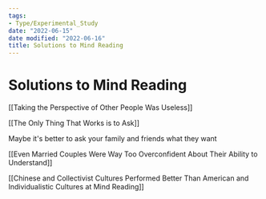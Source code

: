 ```yaml
---
tags:
- Type/Experimental_Study
date: "2022-06-15"
date modified: "2022-06-16"
title: Solutions to Mind Reading
---
```


# Solutions to Mind Reading
[[Taking the Perspective of Other People Was Useless]]

[[The Only Thing That Works is to Ask]]

Maybe it's better to ask your family and friends what they want

[[Even Married Couples Were Way Too Overconfident About Their Ability to Understand]]

[[Chinese and Collectivist Cultures Performed Better Than American and Individualistic Cultures at Mind Reading]]
